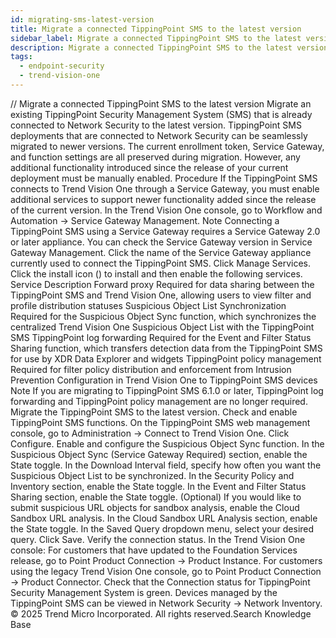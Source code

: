 ```yaml
---
id: migrating-sms-latest-version
title: Migrate a connected TippingPoint SMS to the latest version
sidebar_label: Migrate a connected TippingPoint SMS to the latest version
description: Migrate a connected TippingPoint SMS to the latest version
tags:
  - endpoint-security
  - trend-vision-one
---
```


/*<![CDATA[*/ $('#title').html($('meta[name=map-description]').attr('content')); /*]]>*/ Migrate a connected TippingPoint SMS to the latest version Migrate an existing TippingPoint Security Management System (SMS) that is already connected to Network Security to the latest version. TippingPoint SMS deployments that are connected to Network Security can be seamlessly migrated to newer versions. The current enrollment token, Service Gateway, and function settings are all preserved during migration. However, any additional functionality introduced since the release of your current deployment must be manually enabled. Procedure If the TippingPoint SMS connects to Trend Vision One through a Service Gateway, you must enable additional services to support newer functionality added since the release of the current version. In the Trend Vision One console, go to Workflow and Automation → Service Gateway Management. Note Connecting a TippingPoint SMS using a Service Gateway requires a Service Gateway 2.0 or later appliance. You can check the Service Gateway version in Service Gateway Management. Click the name of the Service Gateway appliance currently used to connect the TippingPoint SMS. Click Manage Services. Click the install icon () to install and then enable the following services. Service Description Forward proxy Required for data sharing between the TippingPoint SMS and Trend Vision One, allowing users to view filter and profile distribution statuses Suspicious Object List Synchronization Required for the Suspicious Object Sync function, which synchronizes the centralized Trend Vision One Suspicious Object List with the TippingPoint SMS TippingPoint log forwarding Required for the Event and Filter Status Sharing function, which transfers detection data from the TippingPoint SMS for use by XDR Data Explorer and widgets TippingPoint policy management Required for filter policy distribution and enforcement from Intrusion Prevention Configuration in Trend Vision One to TippingPoint SMS devices Note If you are migrating to TippingPoint SMS 6.1.0 or later, TippingPoint log forwarding and TippingPoint policy management are no longer required. Migrate the TippingPoint SMS to the latest version. Check and enable TippingPoint SMS functions. On the TippingPoint SMS web management console, go to Administration → Connect to Trend Vision One. Click Configure. Enable and configure the Suspicious Object Sync function. In the Suspicious Object Sync (Service Gateway Required) section, enable the State toggle. In the Download Interval field, specify how often you want the Suspicious Object List to be synchronized. In the Security Policy and Inventory section, enable the State toggle. In the Event and Filter Status Sharing section, enable the State toggle. (Optional) If you would like to submit suspicious URL objects for sandbox analysis, enable the Cloud Sandbox URL analysis. In the Cloud Sandbox URL Analysis section, enable the State toggle. In the Saved Query dropdown menu, select your desired query. Click Save. Verify the connection status. In the Trend Vision One console: For customers that have updated to the Foundation Services release, go to Point Product Connection → Product Instance. For customers using the legacy Trend Vision One console, go to Point Product Connection → Product Connector. Check that the Connection status for TippingPoint Security Management System is green. Devices managed by the TippingPoint SMS can be viewed in Network Security → Network Inventory. © 2025 Trend Micro Incorporated. All rights reserved.Search Knowledge Base